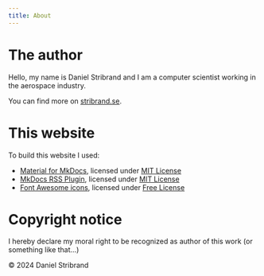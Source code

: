 ```yaml
---
title: About
---
```


# The author

Hello, my name is Daniel Stribrand and I am a computer scientist working in the aerospace industry.

You can find more on [stribrand.se](https://stribrand.se/).

# This website

To build this website I used:

  * [Material for MkDocs](https://squidfunk.github.io/mkdocs-material/),
    licensed under [MIT License](https://github.com/squidfunk/mkdocs-material/blob/master/LICENSE)
  * [MkDocs RSS Plugin](https://guts.github.io/mkdocs-rss-plugin/),
    licensed under [MIT License](https://github.com/Guts/mkdocs-rss-plugin/blob/main/LICENSE)
  * [Font Awesome icons](https://fontawesome.com/),
    licensed under [Free License](https://fontawesome.com/license/free)

# Copyright notice

I hereby declare my moral right to be recognized as author of this work (or something like that...)

© 2024 Daniel Stribrand
